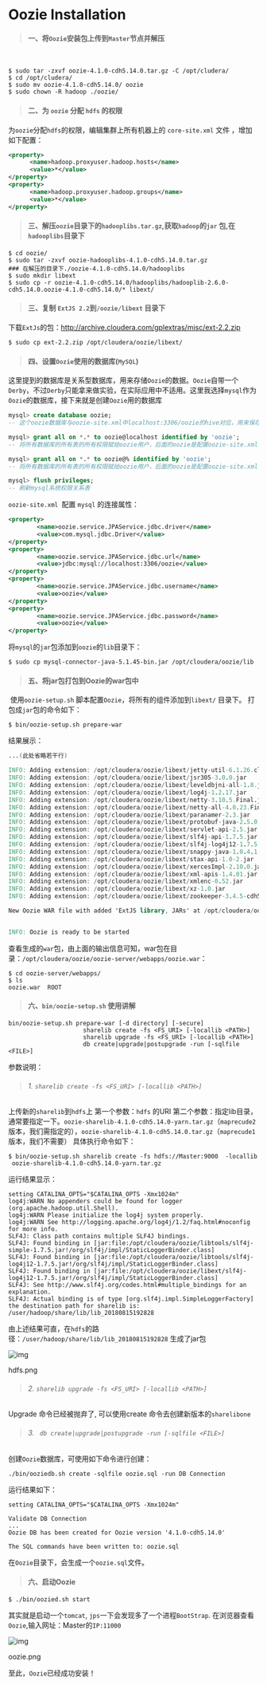 # Oozie Installation

> #### 一、将`Oozie`安装包上传到`Master`节点并解压

​       

```shell
$ sudo tar -zxvf oozie-4.1.0-cdh5.14.0.tar.gz -C /opt/cludera/
$ cd /opt/cludera/
$ sudo mv oozie-4.1.0-cdh5.14.0/ oozie
$ sudo chown -R hadoop ./oozie/
```

> #### 二、为 `oozie` 分配 `hdfs` 的权限

​       为`oozie`分配`hdfs`的权限，编辑集群上所有机器上的 `core-site.xml` 文件 ，增加如下配置：

```xml
<property>
      <name>hadoop.proxyuser.hadoop.hosts</name>
      <value>*</value>
</property>
<property>
      <name>hadoop.proxyuser.hadoop.groups</name>
      <value>*</value>
</property>
```

> #### 三、解压`oozie`目录下的`hadooplibs.tar.gz`,获取`hadoop`的`jar` 包,在`hadooplibs`目录下

```shell
$ cd oozie/
$ sudo tar -zxvf oozie-hadooplibs-4.1.0-cdh5.14.0.tar.gz
### 在解压的目录下./oozie-4.1.0-cdh5.14.0/hadooplibs
$ sudo mkdir libext
$ sudo cp -r oozie-4.1.0-cdh5.14.0/hadooplibs/hadooplib-2.6.0-cdh5.14.0.oozie-4.1.0-cdh5.14.0/* libext/
```

> #### 三、复制  `ExtJS 2.2`到`/oozie/libext` 目录下

下载`ExtJs`的包：<http://archive.cloudera.com/gplextras/misc/ext-2.2.zip>

```shell
$ sudo cp ext-2.2.zip /opt/cloudera/oozie/libext/
```

> #### 四、设置`Oozie`使用的数据库(`MySQL`)

​       这里提到的数据库是关系型数据库，用来存储`Oozie`的数据。`Oozie`自带一个`Derby`，不过`Derby`只能拿来做实验，在实际应用中不适用。这里我选择`mysql`作为`Oozie`的数据库，接下来就是创建`Oozie`用的数据库

```sql
mysql> create database oozie;    
-- 这个oozie数据库与oozie-site.xml中localhost:3306/oozie的hive对应，用来保存oozie元数据

mysql> grant all on *.* to oozie@localhost identified by 'oozie';   
-- 将所有数据库的所有表的所有权限赋给oozie用户，后面的oozie是配置oozie-site.xml中配置的连接密码

mysql> grant all on *.* to oozie@% identified by 'oozie';   
-- 将所有数据库的所有表的所有权限赋给oozie用户，后面的oozie是配置oozie-site.xml中配置的连接密码

mysql> flush privileges;  
-- 刷新mysql系统权限关系表

```

`oozie-site.xml `配置 `mysql` 的连接属性：

```xml
<property>
        <name>oozie.service.JPAService.jdbc.driver</name>
        <value>com.mysql.jdbc.Driver</value>
</property>
<property>
        <name>oozie.service.JPAService.jdbc.url</name>
        <value>jdbc:mysql://localhost:3306/oozie</value>
</property>
<property>
        <name>oozie.service.JPAService.jdbc.username</name>
        <value>oozie</value>
</property>
<property>
        <name>oozie.service.JPAService.jdbc.password</name>
        <value>oozie</value>
</property>
```

将`mysql`的`jar`包添加到`oozie`的`lib`目录下：

```shell
$ sudo cp mysql-connector-java-5.1.45-bin.jar /opt/cloudera/oozie/lib
```

> #### 五、将jar包打包到Oozie的war包中

​       使用`oozie-setup.sh` 脚本配置`Oozie`，将所有的组件添加到`libext/` 目录下。
打包成`jar`包的命令如下：

```shell
$ bin/oozie-setup.sh prepare-war 
```

结果展示：

```verilog
...(此处省略若干行)

INFO: Adding extension: /opt/cloudera/oozie/libext/jetty-util-6.1.26.cloudera.4.jar
INFO: Adding extension: /opt/cloudera/oozie/libext/jsr305-3.0.0.jar
INFO: Adding extension: /opt/cloudera/oozie/libext/leveldbjni-all-1.8.jar
INFO: Adding extension: /opt/cloudera/oozie/libext/log4j-1.2.17.jar
INFO: Adding extension: /opt/cloudera/oozie/libext/netty-3.10.5.Final.jar
INFO: Adding extension: /opt/cloudera/oozie/libext/netty-all-4.0.23.Final.jar
INFO: Adding extension: /opt/cloudera/oozie/libext/paranamer-2.3.jar
INFO: Adding extension: /opt/cloudera/oozie/libext/protobuf-java-2.5.0.jar
INFO: Adding extension: /opt/cloudera/oozie/libext/servlet-api-2.5.jar
INFO: Adding extension: /opt/cloudera/oozie/libext/slf4j-api-1.7.5.jar
INFO: Adding extension: /opt/cloudera/oozie/libext/slf4j-log4j12-1.7.5.jar
INFO: Adding extension: /opt/cloudera/oozie/libext/snappy-java-1.0.4.1.jar
INFO: Adding extension: /opt/cloudera/oozie/libext/stax-api-1.0-2.jar
INFO: Adding extension: /opt/cloudera/oozie/libext/xercesImpl-2.10.0.jar
INFO: Adding extension: /opt/cloudera/oozie/libext/xml-apis-1.4.01.jar
INFO: Adding extension: /opt/cloudera/oozie/libext/xmlenc-0.52.jar
INFO: Adding extension: /opt/cloudera/oozie/libext/xz-1.0.jar
INFO: Adding extension: /opt/cloudera/oozie/libext/zookeeper-3.4.5-cdh5.14.0.jar

New Oozie WAR file with added 'ExtJS library, JARs' at /opt/cloudera/oozie/oozie-server/webapps/oozie.war


INFO: Oozie is ready to be started
```

查看生成的`war`包，由上面的输出信息可知，war包在目录：`/opt/cloudera/oozie/oozie-server/webapps/oozie.war`：

```shell
$ cd oozie-server/webapps/
$ ls
oozie.war  ROOT
```

> #### 六、`bin/oozie-setup.sh` 使用讲解

```shell
bin/oozie-setup.sh prepare-war [-d directory] [-secure]
                     sharelib create -fs <FS_URI> [-locallib <PATH>]
                     sharelib upgrade -fs <FS_URI> [-locallib <PATH>]
                     db create|upgrade|postupgrade -run [-sqlfile <FILE>]
```

参数说明：

> ###### 1. `sharelib create -fs <FS_URI> [-locallib <PATH>]`

上传新的`sharelib`到`hdfs`上
​       第一个参数：`hdfs` 的URI
​       第二个参数：指定lib目录，通常要指定一下。`oozie-sharelib-4.1.0-cdh5.14.0-yarn.tar.gz`（`maprecude2`版本，我们需指定的），`oozie-sharelib-4.1.0-cdh5.14.0.tar.gz`（`maprecude1`版本，我们不需要）
具体执行命令如下：

```shell
$ bin/oozie-setup.sh sharelib create -fs hdfs://Master:9000  -locallib 
 oozie-sharelib-4.1.0-cdh5.14.0-yarn.tar.gz
```

运行结果显示：

```shell
setting CATALINA_OPTS="$CATALINA_OPTS -Xmx1024m"
log4j:WARN No appenders could be found for logger (org.apache.hadoop.util.Shell).
log4j:WARN Please initialize the log4j system properly.
log4j:WARN See http://logging.apache.org/log4j/1.2/faq.html#noconfig for more info.
SLF4J: Class path contains multiple SLF4J bindings.
SLF4J: Found binding in [jar:file:/opt/cloudera/oozie/libtools/slf4j-simple-1.7.5.jar!/org/slf4j/impl/StaticLoggerBinder.class]
SLF4J: Found binding in [jar:file:/opt/cloudera/oozie/libtools/slf4j-log4j12-1.7.5.jar!/org/slf4j/impl/StaticLoggerBinder.class]
SLF4J: Found binding in [jar:file:/opt/cloudera/oozie/libext/slf4j-log4j12-1.7.5.jar!/org/slf4j/impl/StaticLoggerBinder.class]
SLF4J: See http://www.slf4j.org/codes.html#multiple_bindings for an explanation.
SLF4J: Actual binding is of type [org.slf4j.impl.SimpleLoggerFactory]
the destination path for sharelib is: /user/hadoop/share/lib/lib_20180815192828
```

由上述结果可直，在`hdfs`的路径：`/user/hadoop/share/lib/lib_20180815192828` 生成了jar包

![img](http://upload-images.jianshu.io/upload_images/13521257-852d0973887597c0.png?imageMogr2/auto-orient/strip|imageView2/2/w/1200/format/webp)

hdfs.png

> ###### 2.  `sharelib upgrade -fs <FS_URI> [-locallib <PATH>]`

Upgrade 命令已经被抛弃了, 可以使用create 命令去创建新版本的`sharelibone`

> ###### 3. ` db create|upgrade|postupgrade -run [-sqlfile <FILE>]`

创建`Oozie`数据库，可使用如下命令进行创建：

```shell
./bin/ooziedb.sh create -sqlfile oozie.sql -run DB Connection
```

运行结果如下：

```shell
setting CATALINA_OPTS="$CATALINA_OPTS -Xmx1024m"

Validate DB Connection
...
Oozie DB has been created for Oozie version '4.1.0-cdh5.14.0'

The SQL commands have been written to: oozie.sql
```

在`Oozie`目录下，会生成一个`oozie.sql`文件。



> #### 六、启动Oozie

```shell
$ ./bin/oozied.sh start
```

其实就是启动一个`tomcat`, `jps`一下会发现多了一个进程`BootStrap`.
在浏览器查看`Oozie`,输入网址：Master的`IP:11000`

![img](http://upload-images.jianshu.io/upload_images/13521257-088f6522e1429598.png?imageMogr2/auto-orient/strip|imageView2/2/w/1200/format/webp)

oozie.png

至此，`Oozie`已经成功安装！
